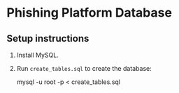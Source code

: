 # Phishing Platform Database

## Setup instructions
1. Install MySQL.
2. Run `create_tables.sql` to create the database:

   mysql -u root -p < create_tables.sql
